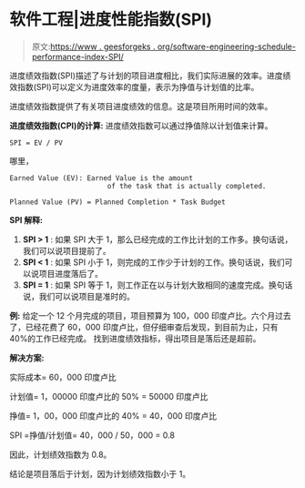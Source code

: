 # 软件工程|进度性能指数(SPI)

> 原文:[https://www . geesforgeks . org/software-engineering-schedule-performance-index-SPI/](https://www.geeksforgeeks.org/software-engineering-schedule-performance-index-spi/)

进度绩效指数(SPI)描述了与计划的项目进度相比，我们实际进展的效率。进度绩效指数(SPI)可以定义为进度效率的度量，表示为挣值与计划值的比率。

进度绩效指数提供了有关项目进度绩效的信息。这是项目所用时间的效率。

**进度绩效指数(CPI)的计算:**
进度绩效指数可以通过挣值除以计划值来计算。

```
SPI = EV / PV 
```

哪里，

```
Earned Value (EV): Earned Value is the amount 
                        of the task that is actually completed.  

Planned Value (PV) = Planned Completion * Task Budget 
```

**SPI 解释:**

1.  **SPI > 1** :
    如果 SPI 大于 1，那么已经完成的工作比计划的工作多。换句话说，我们可以说项目提前了。
2.  **SPI < 1** :
    如果 SPI 小于 1，则完成的工作少于计划的工作。换句话说，我们可以说项目进度落后了。
3.  **SPI = 1** :
    如果 SPI 等于 1，则工作正在以与计划大致相同的速度完成。换句话说，我们可以说项目是准时的。

**例:**
给定一个 12 个月完成的项目，项目预算为 100，000 印度卢比。六个月过去了，已经花费了 60，000 印度卢比，但仔细审查后发现，到目前为止，只有 40%的工作已经完成。
找到进度绩效指标，得出项目是落后还是超前。

**解决方案:**

实际成本= 60，000 印度卢比

计划值= 1，00000 印度卢比的 50% = 50000 印度卢比

挣值= 1，00，000 印度卢比的 40% = 40，000 印度卢比

SPI =挣值/计划值= 40，000 / 50，000 = 0.8

因此，计划绩效指数为 0.8。

结论是项目落后于计划，因为计划绩效指数小于 1。